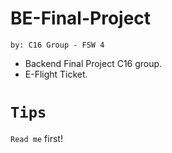 # BE-Final-Project
`by: C16 Group - FSW 4`
- Backend Final Project C16 group.
- E-Flight Ticket.

# `Tips`

`Read me` first!

